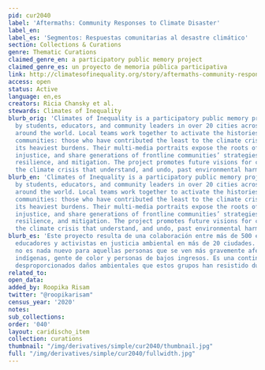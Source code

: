 ```yaml
---
pid: cur2040
label: 'Aftermaths: Community Responses to Climate Disaster'
label_en:
label_es: 'Segmentos: Respuestas comunitarias al desastre climático'
section: Collections & Curations
genre: Thematic Curations
claimed_genre_en: a participatory public memory project
claimed_genre_es: un proyecto de memoria pública participativa
link: http://climatesofinequality.org/story/aftermaths-community-responses-to-climate-disaster/
access: open
status: Active
language: en,es
creators: Ricia Chansky et al.
stewards: Climates of Inequality
blurb_orig: 'Climates of Inequality is a participatory public memory project created
  by students, educators, and community leaders in over 20 cities across the US and
  around the world. Local teams work together to activate the histories of “frontline”
  communities: those who have contributed the least to the climate crisis but bear
  its heaviest burdens. Their multi-media portraits expose the roots of current environmental
  injustice, and share generations of frontline communities’ strategies for resistance,
  resilience, and mitigation. The project promotes future visions for confronting
  the climate crisis that understand, and undo, past environmental harms. '
blurb_en: 'Climates of Inequality is a participatory public memory project created
  by students, educators, and community leaders in over 20 cities across the US and
  around the world. Local teams work together to activate the histories of “frontline”
  communities: those who have contributed the least to the climate crisis but bear
  its heaviest burdens. Their multi-media portraits expose the roots of current environmental
  injustice, and share generations of frontline communities’ strategies for resistance,
  resilience, and mitigation. The project promotes future visions for confronting
  the climate crisis that understand, and undo, past environmental harms. '
blurb_es: 'Este proyecto resulta de una colaboración entre más de 500 estudiantes,
  educadores y activistas en justicia ambiental en más de 20 ciudades. La crisis climática
  no es nada nuevo para aquellas personas que se ven más gravemente afectadas: comunidades
  indígenas, gente de color y personas de bajos ingresos. Es una continuación de los
  desproporcionados daños ambientales que estos grupos han resistido durante generaciones.'
related_to:
open_data:
added_by: Roopika Risam
twitter: "@roopikarisam"
census_year: '2020'
notes:
sub_collections:
order: '040'
layout: caridischo_item
collection: curations
thumbnail: "/img/derivatives/simple/cur2040/thumbnail.jpg"
full: "/img/derivatives/simple/cur2040/fullwidth.jpg"
---
```

